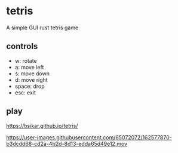 # tetris
A simple GUI rust tetris game

## controls
* w: rotate
* a: move left
* s: move down
* d: move right
* space: drop
* esc: exit

## play
https://bsikar.github.io/tetris/



https://user-images.githubusercontent.com/65072072/162577870-b3dcdd68-cd2a-4b2d-8d13-edda65d49e12.mov

